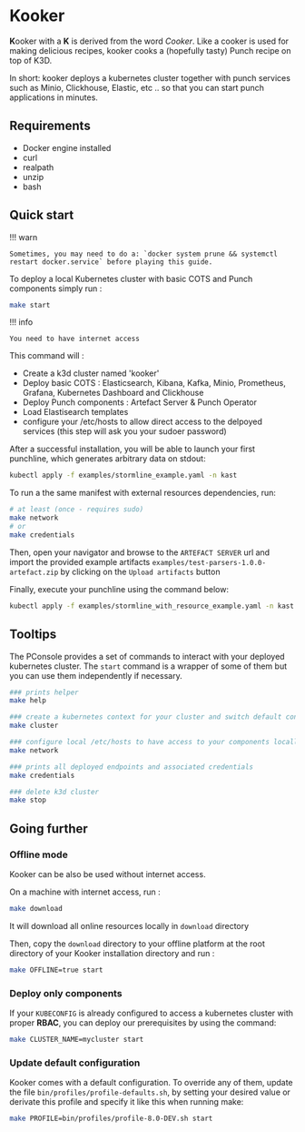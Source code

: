 # Kooker

**K**ooker with a **K** is derived from the word *Cooker*. Like a cooker is used for 
making delicious recipes, kooker cooks a (hopefully tasty) Punch recipe on top of K3D.

In short: kooker deploys a kubernetes cluster together with punch services such as Minio,
Clickhouse, Elastic, etc .. so that you can start punch applications in minutes.  

## Requirements

- Docker engine installed
- curl 
- realpath 
- unzip
- bash

## Quick start

!!! warn

    Sometimes, you may need to do a: `docker system prune && systemctl restart docker.service` before playing this guide.

To deploy a local Kubernetes cluster with basic COTS and Punch components simply run : 

```sh
make start
```

!!! info 

    You need to have internet access

This command will : 

- Create a k3d cluster named 'kooker'
- Deploy basic COTS : Elasticsearch, Kibana, Kafka, Minio, Prometheus, Grafana, Kubernetes Dashboard and Clickhouse
- Deploy Punch components : Artefact Server & Punch Operator
- Load Elastisearch templates 
- configure your /etc/hosts to allow direct access to the delpoyed services (this step will ask you your sudoer password)

After a successful installation, you will be able to launch your first punchline, which generates arbitrary data on stdout:  

```sh
kubectl apply -f examples/stormline_example.yaml -n kast
```

To run a the same manifest with external resources dependencies, run: 

```sh
# at least (once - requires sudo)
make network
# or 
make credentials
```

Then, open your navigator and browse to the `ARTEFACT SERVER` url and import the provided example artifacts `examples/test-parsers-1.0.0-artefact.zip` by clicking on the `Upload artifacts` button

Finally, execute your punchline using the command below: 

```sh
kubectl apply -f examples/stormline_with_resource_example.yaml -n kast
```

## Tooltips

The PConsole provides a set of commands to interact with your deployed kubernetes cluster. The `start` command is a wrapper of some of them but you can use them independently if necessary. 

```sh
### prints helper 
make help

### create a kubernetes context for your cluster and switch default context to the newly created one
make cluster 

### configure local /etc/hosts to have access to your components locally (requires sudo)
make network 

### prints all deployed endpoints and associated credentials
make credentials

### delete k3d cluster
make stop
```

## Going further

### Offline mode

Kooker can be also be used without internet access. 

On a machine with internet access, run : 

```sh
make download 
```

It will download all online resources locally in `download` directory

Then, copy the `download` directory to your offline platform at the root directory of your Kooker installation directory and run : 

```sh
make OFFLINE=true start
```

### Deploy only components

If your `KUBECONFIG` is already configured to access a kubernetes cluster with proper **RBAC**, you can deploy our prerequisites by using the command:

```sh
make CLUSTER_NAME=mycluster start
```

### Update default configuration

Kooker comes with a default configuration.
To override any of them, update the file `bin/profiles/profile-defaults.sh`, by setting your desired value or derivate this profile and specify it like this when running make: 

```sh
make PROFILE=bin/profiles/profile-8.0-DEV.sh start
```

